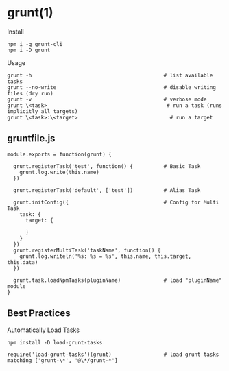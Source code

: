 
# grunt(1)

Install

    npm i -g grunt-cli
    npm i -D grunt

Usage

    grunt -h                                           # list available tasks
    grunt --no-write                                   # disable writing files (dry run)
    grunt -v                                           # verbose mode 
    grunt \<task>                                       # run a task (runs implicitly all targets)
    grunt \<task>:\<target>                              # run a target

## gruntfile.js

    module.exports = function(grunt) {

      grunt.registerTask('test', function() {          # Basic Task
        grunt.log.write(this.name)
      })
      
      grunt.registerTask('default', ['test'])          # Alias Task
      
      grunt.initConfig({                               # Config for Multi Task
        task: {
          target: {
          
          }
        }
      })
      grunt.registerMultiTask('taskName', function() {
        grunt.log.writeln('%s: %s = %s', this.name, this.target, this.data)
      })

      grunt.task.loadNpmTasks(pluginName)              # load "pluginName" module
    }

## Best Practices

Automatically Load Tasks

    npm install -D load-grunt-tasks

    require('load-grunt-tasks')(grunt)                 # load grunt tasks matching ['grunt-\*', '@\*/grunt-*']
